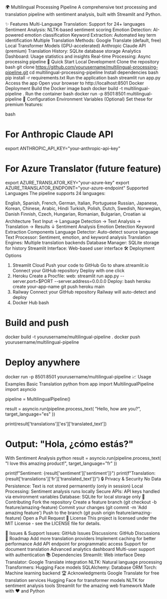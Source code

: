 🌍 Multilingual Processing Pipeline
A comprehensive text processing and translation pipeline with sentiment analysis, built with Streamlit and Python.

✨ Features
Multi-Language Translation: Support for 24+ languages
Sentiment Analysis: NLTK-based sentiment scoring
Emotion Detection: AI-powered emotion classification
Keyword Extraction: Automated key term identification
Multiple Translation Methods:
Google Translate (default, free)
Local Transformer Models (GPU-accelerated)
Anthropic Claude API (premium)
Translation History: SQLite database storage
Analytics Dashboard: Usage statistics and insights
Real-time Processing: Async processing pipeline
🚀 Quick Start
Local Development
Clone the repository
bash
git clone https://github.com/yourusername/multilingual-processing-pipeline.git
cd multilingual-processing-pipeline
Install dependencies
bash
pip install -r requirements.txt
Run the application
bash
streamlit run app.py
Access the app Open your browser to http://localhost:8501
Docker Deployment
Build the Docker image
bash
docker build -t multilingual-pipeline .
Run the container
bash
docker run -p 8501:8501 multilingual-pipeline
🔧 Configuration
Environment Variables (Optional)
Set these for premium features:

bash
# For Anthropic Claude API
export ANTHROPIC_API_KEY="your-anthropic-api-key"

# For Azure Translator (future feature)
export AZURE_TRANSLATOR_KEY="your-azure-key"
export AZURE_TRANSLATOR_ENDPOINT="your-azure-endpoint"
Supported Languages
The pipeline supports 24 languages:

English, Spanish, French, German, Italian, Portuguese
Russian, Japanese, Korean, Chinese, Arabic, Hindi
Turkish, Polish, Dutch, Swedish, Norwegian, Danish
Finnish, Czech, Hungarian, Romanian, Bulgarian, Croatian
📊 Architecture
Text Input → Language Detection → Text Analysis → Translation → Results
                                      ↓
                               Sentiment Analysis
                               Emotion Detection
                               Keyword Extraction
Components
Language Detector: Auto-detect source language
Text Processor: Sentiment, emotion, and keyword analysis
Translation Engines: Multiple translation backends
Database Manager: SQLite storage for history
Streamlit Interface: Web-based user interface
🛠️ Deployment Options
1. Streamlit Cloud
Push your code to GitHub
Go to share.streamlit.io
Connect your GitHub repository
Deploy with one click
2. Heroku
Create a Procfile:
web: streamlit run app.py --server.port=$PORT --server.address=0.0.0.0
Deploy:
bash
heroku create your-app-name
git push heroku main
3. Railway
Connect your GitHub repository
Railway will auto-detect and deploy
4. Docker Hub
bash
# Build and push
docker build -t yourusername/multilingual-pipeline .
docker push yourusername/multilingual-pipeline

# Deploy anywhere
docker run -p 8501:8501 yourusername/multilingual-pipeline
📈 Usage Examples
Basic Translation
python
from app import MultilingualPipeline
import asyncio

pipeline = MultilingualPipeline()

result = asyncio.run(pipeline.process_text(
    "Hello, how are you?",
    target_language="es"
))

print(result['translations']['es']['translated_text'])
# Output: "Hola, ¿cómo estás?"
With Sentiment Analysis
python
result = asyncio.run(pipeline.process_text(
    "I love this amazing product!",
    target_language="fr"
))

print(f"Sentiment: {result['sentiment']['sentiment']}")
print(f"Translation: {result['translations']['fr']['translated_text']}")
🔒 Privacy & Security
No Data Persistence: Text is not stored permanently (only in session)
Local Processing: Sentiment analysis runs locally
Secure APIs: API keys handled via environment variables
Database: SQLite for local storage only
🤝 Contributing
Fork the repository
Create a feature branch (git checkout -b feature/amazing-feature)
Commit your changes (git commit -m 'Add amazing feature')
Push to the branch (git push origin feature/amazing-feature)
Open a Pull Request
📝 License
This project is licensed under the MIT License - see the LICENSE file for details.

🐛 Issues & Support
Issues: GitHub Issues
Discussions: GitHub Discussions
🎯 Roadmap
 Add more translation providers
 Implement caching for better performance
 Add API endpoint for programmatic access
 Support for document translation
 Advanced analytics dashboard
 Multi-user support with authentication
📚 Dependencies
Streamlit: Web interface
Deep Translator: Google Translate integration
NLTK: Natural language processing
Transformers: Hugging Face models
SQLAlchemy: Database ORM
Torch: Machine learning backend
🏆 Acknowledgments
Google Translate for free translation services
Hugging Face for transformer models
NLTK for sentiment analysis tools
Streamlit for the amazing web framework
Made with ❤️ and Python

